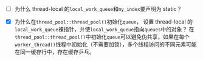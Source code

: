 - [ ] 为什么 thread-local 的`local_work_queue`和`my_index`要声明为 static？
- [x] 为什么在`thread_pool::thread_pool()`初始化`queue`， 设置 thread-local 的`local_work_queue`裸指针，并使`local_work_queue`指向`queues`中的对象？
在`thread_pool::thread_pool()`中初始化`queue`可以避免伪共享，如果在每个`worker_thread()`线程中初始化（不需要加锁），多个线程访问的不同元素可能在同一缓存行中，存在缓存乒乓。

